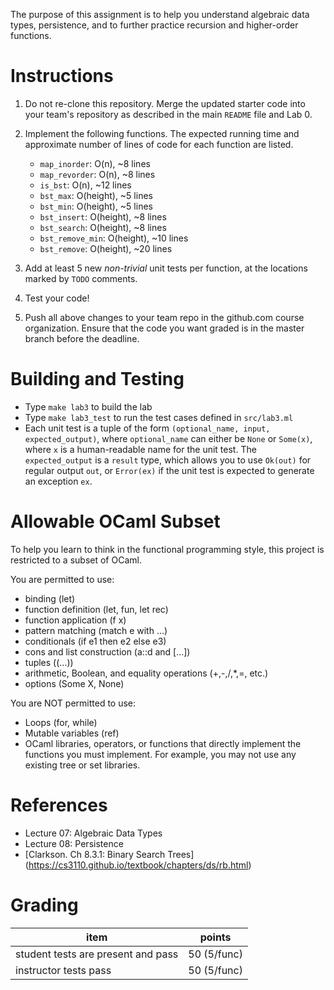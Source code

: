 The purpose of this assignment is to help you understand algebraic
data types, persistence, and to further practice recursion and
higher-order functions.

Instructions
============

1. Do not re-clone this repository.  Merge the updated starter code
   into your team's repository as described in the main `README` file
   and Lab 0.

2. Implement the following functions.  The expected running time and
   approximate number of lines of code for each function are listed.
   - `map_inorder`: O(n), ~8 lines
   - `map_revorder`: O(n), ~8 lines
   - `is_bst`: O(n), ~12 lines
   - `bst_max`: O(height), ~5 lines
   - `bst_min`: O(height), ~5 lines
   - `bst_insert`: O(height), ~8 lines
   - `bst_search`: O(height), ~8 lines
   - `bst_remove_min`: O(height), ~10 lines
   - `bst_remove`: O(height), ~20 lines

3. Add at least 5 new *non-trivial* unit tests per function, at the
   locations marked by `TODO` comments.

4. Test your code!

5. Push all above changes to your team repo in the github.com course
   organization.  Ensure that the code you want graded is in the
   master branch before the deadline.

Building and Testing
====================

- Type `make lab3` to build the lab
- Type `make lab3_test` to run the test cases defined in `src/lab3.ml`
- Each unit test is a tuple of the form `(optional_name, input,
  expected_output)`, where `optional_name` can either be `None` or
  `Some(x)`, where `x` is a human-readable name for the unit test. The
  `expected_output` is a `result` type, which allows you to use
  `Ok(out)` for regular output `out`, or `Error(ex)` if the unit test
  is expected to generate an exception `ex`.

Allowable OCaml Subset
======================

To help you learn to think in the functional programming style, this
project is restricted to a subset of OCaml.

You are permitted to use:
- binding (let)
- function definition (let, fun, let rec)
- function application (f x)
- pattern matching (match e with ...)
- conditionals (if e1 then e2 else e3)
- cons and list construction (a::d and [...])
- tuples ((...))
- arithmetic, Boolean, and equality operations (+,-,/,*,=, etc.)
- options (Some X, None)

You are NOT permitted to use:
- Loops (for, while)
- Mutable variables (ref)
- OCaml libraries, operators, or functions that directly implement the
  functions you must implement.  For example, you may not use any
  existing tree or set libraries.

References
==========
- Lecture 07: Algebraic Data Types
- Lecture 08: Persistence
- [Clarkson. Ch 8.3.1: Binary Search Trees]
  (https://cs3110.github.io/textbook/chapters/ds/rb.html)

 
Grading
=======

| item                                 | points      |
|--------------------------------------|-------------|
| student tests are present and pass   | 50 (5/func) |
| instructor tests pass                | 50 (5/func) |


